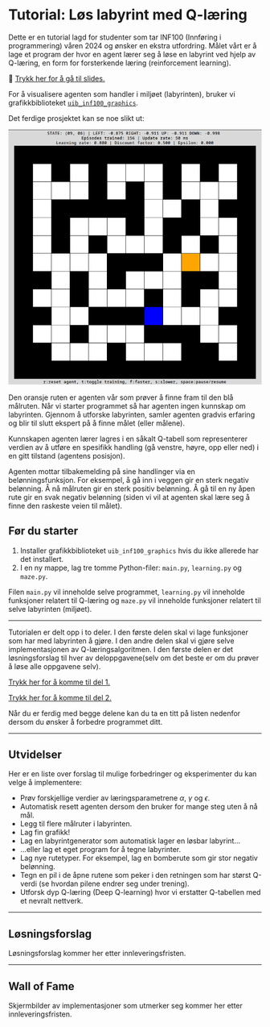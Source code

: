 # Tutorial: Løs labyrint med Q-læring

Dette er en tutorial lagd for studenter som tar INF100 (Innføring i programmering) våren 2024 og ønsker en ekstra utfordring. Målet vårt er å lage et program der hvor en agent lærer seg å løse en labyrint ved hjelp av Q-læring, en form for forsterkende læring (reinforcement learning).

&#128210; [Trykk her for å gå til slides.](./slides/main.pdf)

For å visualisere agenten som handler i miljøet (labyrinten), bruker vi grafikkbiblioteket [`uib_inf100_graphics`](https://github.com/torsteins/uib_inf100_graphics).

Det ferdige prosjektet kan se noe slikt ut:

![Animert eksempel som viser det ferdige prosjektet.](./img/example_animated.gif)

Den oransje ruten er agenten vår som prøver å finne fram til den blå målruten. Når vi starter programmet så har agenten ingen kunnskap om labyrinten. Gjennom å utforske labyrinten, samler agenten gradvis erfaring og blir til slutt ekspert på å finne målet (eller målene). 

Kunnskapen agenten lærer lagres i en såkalt Q-tabell som representerer verdien av å utføre en spesifikk handling (gå venstre, høyre, opp eller ned) i en gitt tilstand (agentens posisjon).

Agenten mottar tilbakemelding på sine handlinger via en belønningsfunksjon. For eksempel, å gå inn i veggen gir en sterk negativ belønning. Å nå målruten gir en sterk positiv belønning. Å gå til en ny åpen rute gir en svak negativ belønning (siden vi vil at agenten skal lære seg å finne den raskeste veien til målet).

## Før du starter 

1. Installer grafikkbiblioteket `uib_inf100_graphics` hvis du ikke allerede har det installert. 
2. I en ny mappe, lag tre tomme Python-filer: `main.py`, `learning.py` og `maze.py`.

Filen `main.py` vil inneholde selve programmet, `learning.py` vil inneholde funksjoner relatert til Q-læring og `maze.py` vil inneholde funksjoner relatert til selve labyrinten (miljøet).

---

Tutorialen er delt opp i to deler. I den første delen skal vi lage funksjoner som har med labyrinten å gjøre. I den andre delen skal vi gjøre selve implementasjonen av Q-læringsalgoritmen. I den første delen er det løsningsforslag til hver av deloppgavene(selv om det beste er om du prøver å løse alle oppgavene selv).

[Trykk her for å komme til del 1.](./part_1.md)

[Trykk her for å komme til del 2.](./part_2.md)

Når du er ferdig med begge delene kan du ta en titt på listen nedenfor dersom du ønsker å forbedre programmet ditt.

---

## Utvidelser 

Her er en liste over forslag til mulige forbedringer og eksperimenter du kan velge å implementere:

- Prøv forskjellige verdier av læringsparametrene $\alpha$, $\gamma$ og $\epsilon$.
- Automatisk resett agenten dersom den bruker for mange steg uten å nå mål.
- Legg til flere målruter i labyrinten.
- Lag fin grafikk!
- Lag en labyrintgenerator som automatisk lager en løsbar labyrint...
- ...eller lag et eget program for å tegne labyrinter.
- Lag nye rutetyper. For eksempel, lag en bomberute som gir stor negativ belønning.
- Tegn en pil i de åpne rutene som peker i den retningen som har størst Q-verdi (se hvordan pilene endrer seg under trening).
- Utforsk dyp Q-læring (Deep Q-learning) hvor vi erstatter Q-tabellen med et nevralt nettverk.

---

## Løsningsforslag

Løsningsforslag kommer her etter innleveringsfristen.

---

## Wall of Fame

Skjermbilder av implementasjoner som utmerker seg kommer her etter innleveringsfristen.

